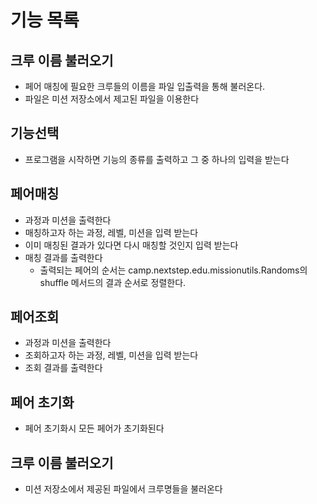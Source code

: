 # 기능 목록

## 크루 이름 불러오기

- 페어 매칭에 필요한 크루들의 이름을 파일 입출력을 통해 불러온다.
- 파일은 미션 저장소에서 제고된 파일을 이용한다

## 기능선택

- 프로그램을 시작하면 기능의 종류를 출력하고 그 중 하나의 입력을 받는다

## 페어매칭

- 과정과 미션을 출력한다
- 매칭하고자 하는 과정, 레벨, 미션을 입력 받는다
- 이미 매칭된 결과가 있다면 다시 매칭할 것인지 입력 받는다
- 매칭 결과를 출력한다
    - 출력되는 페어의 순서는 camp.nextstep.edu.missionutils.Randoms의 shuffle 메서드의 결과 순서로 정렬한다.

## 페어조회

- 과정과 미션을 출력한다
- 조회하고자 하는 과정, 레벨, 미션을 입력 받는다
- 조회 결과를 출력한다

## 페어 초기화

- 페어 초기화시 모든 페어가 초기화된다

## 크루 이름 불러오기

- 미션 저장소에서 제공된 파일에서 크루명들을 불러온다

